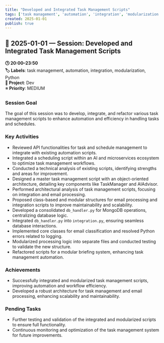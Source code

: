 ```yaml
---
title: "Developed and Integrated Task Management Scripts"
tags: ['task management', 'automation', 'integration', 'modularization', 'Python']
created: 2025-01-01
publish: true
---
```


## 📅 2025-01-01 — Session: Developed and Integrated Task Management Scripts

**🕒 20:00–23:50**  
**🏷️ Labels**: task management, automation, integration, modularization, Python  
**📂 Project**: Dev  
**⭐ Priority**: MEDIUM  


### Session Goal
The goal of this session was to develop, integrate, and refactor various task management scripts to enhance automation and efficiency in handling tasks and schedules.

### Key Activities
- Reviewed API functionalities for task and schedule management to integrate with existing automation scripts.
- Integrated a scheduling script within an AI and microservices ecosystem to optimize task management workflows.
- Conducted a technical analysis of existing scripts, identifying strengths and areas for improvement.
- Designed a master task management script with an object-oriented architecture, detailing key components like TaskManager and AIAdvisor.
- Performed architectural analysis of task management scripts, focusing on integration and email processing.
- Proposed class-based and modular structures for email processing and integration scripts to improve maintainability and scalability.
- Developed a consolidated `db_handler.py` for MongoDB operations, centralizing database logic.
- Integrated `db_handler.py` into `integration.py`, ensuring seamless database interactions.
- Implemented core classes for email classification and resolved Python errors related to logging.
- Modularized processing logic into separate files and conducted testing to validate the new structure.
- Refactored scripts for a modular briefing system, enhancing task management automation.

### Achievements
- Successfully integrated and modularized task management scripts, improving automation and workflow efficiency.
- Developed a robust architecture for task management and email processing, enhancing scalability and maintainability.

### Pending Tasks
- Further testing and validation of the integrated and modularized scripts to ensure full functionality.
- Continuous monitoring and optimization of the task management system for future improvements.
